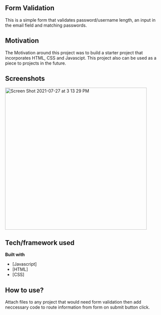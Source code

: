## Form Validation
This is a simple form that validates password/username length, an input in the email field and matching passwords.

## Motivation
The Motivation around this project was to build a starter project that incorporates HTML, CSS and Javascipt. This project also can be used as a piece to projects in the future. 


## Screenshots
<img width="461" alt="Screen Shot 2021-07-27 at 3 13 29 PM" src="https://user-images.githubusercontent.com/67336625/127214056-496737d8-36be-4a21-adf9-bedec0fcc2b2.png">


## Tech/framework used

<b>Built with</b>
- [Javascript]
- [HTML]
- [CSS]

## How to use?
Attach files to any project that would need form validation then add neccessary code to route information from form on submit button click.
